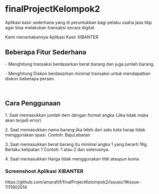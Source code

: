 # finalProjectKelompok2 
Aplikasi kasir sederhana yang di peruntukkan bagi pelaku usaha jasa titip agar bisa melakukan transaksi secara digital.
<p>Kami menamakannya Aplikasi Kasir XIBANTER</p>

<h2>Beberapa Fitur Sederhana</h2>
<p> - Menghitung transaksi berdasarkan berat barang dan juga jumlah barang.</p>
<p> - Menghitung Diskon berdasarkan minimal transaksi untuk mendapatkan diskon beberapa persen.</p>

<br>
<h2>Cara Penggunaan</h2>
<p>1. Saat memasukkan jumlah item dengan format angka (Jika tidak maka akan terjadi error).</p>
<p>2. Saat memasukkan nama barang jika lebih dari satu kata harap tidak menggunakan spasi. Contoh: BajuLebaran</p>
<p>3. Saat memasukkan berat barang itu minimal angka 1 yang berarti 1Kg. Berlaku kelipatan 1 Contoh: 1 atau 2 dan seterusnya.</p>
<p>4. Saat memasukkan Harga tidak menggunakan titik ataupun koma</p>
<p></p>
<h3>Screenshoot Aplikasi XIBANTER </h3>
https://github.com/amarafiif/finalProjectKelompok2/issues/1#issue-1111902014

